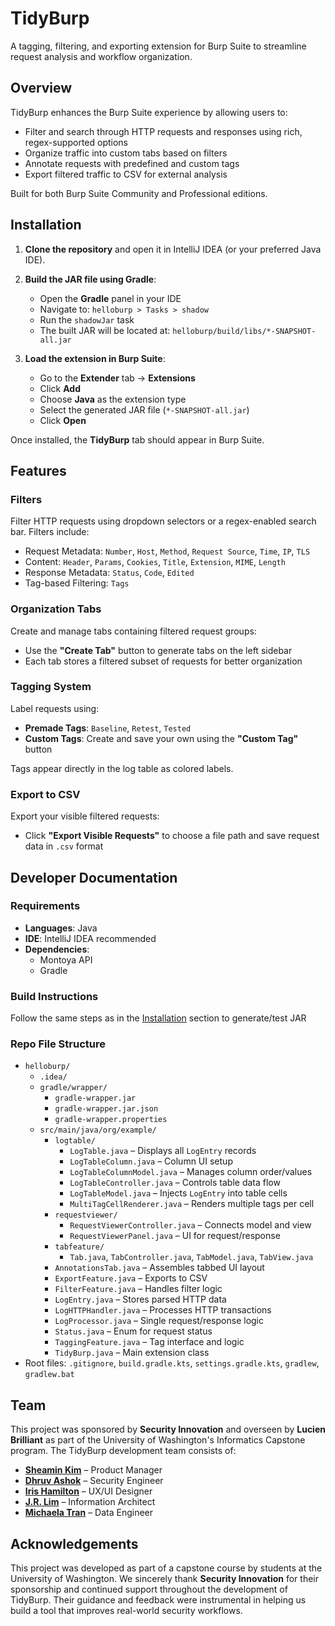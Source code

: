 # TidyBurp

A tagging, filtering, and exporting extension for Burp Suite to streamline request analysis and workflow organization.

## Overview

TidyBurp enhances the Burp Suite experience by allowing users to:

- Filter and search through HTTP requests and responses using rich, regex-supported options
- Organize traffic into custom tabs based on filters
- Annotate requests with predefined and custom tags
- Export filtered traffic to CSV for external analysis

Built for both Burp Suite Community and Professional editions.

## Installation

1. **Clone the repository** and open it in IntelliJ IDEA (or your preferred Java IDE).

2. **Build the JAR file using Gradle**:
   - Open the **Gradle** panel in your IDE
   - Navigate to: `helloburp > Tasks > shadow`
   - Run the `shadowJar` task
   - The built JAR will be located at: `helloburp/build/libs/*-SNAPSHOT-all.jar`

3. **Load the extension in Burp Suite**:
   - Go to the **Extender** tab → **Extensions**
   - Click **Add**
   - Choose **Java** as the extension type
   - Select the generated JAR file (`*-SNAPSHOT-all.jar`)
   - Click **Open**

Once installed, the **TidyBurp** tab should appear in Burp Suite.

## Features

### Filters
Filter HTTP requests using dropdown selectors or a regex-enabled search bar. Filters include:

- Request Metadata: `Number`, `Host`, `Method`, `Request Source`, `Time`, `IP`, `TLS`
- Content: `Header`, `Params`, `Cookies`, `Title`, `Extension`, `MIME`, `Length`
- Response Metadata: `Status`, `Code`, `Edited`
- Tag-based Filtering: `Tags`

### Organization Tabs
Create and manage tabs containing filtered request groups:
- Use the **"Create Tab"** button to generate tabs on the left sidebar
- Each tab stores a filtered subset of requests for better organization

### Tagging System
Label requests using:
- **Premade Tags**: `Baseline`, `Retest`, `Tested`
- **Custom Tags**: Create and save your own using the **"Custom Tag"** button

Tags appear directly in the log table as colored labels.

### Export to CSV
Export your visible filtered requests:
- Click **"Export Visible Requests"** to choose a file path and save request data in `.csv` format

## Developer Documentation

### Requirements

- **Languages**: Java
- **IDE**: IntelliJ IDEA recommended
- **Dependencies**:
  - Montoya API
  - Gradle

### Build Instructions

Follow the same steps as in the [Installation](#installation) section to generate/test JAR

### Repo File Structure

- `helloburp/`
  - `.idea/`
  - `gradle/wrapper/`
    - `gradle-wrapper.jar`
    - `gradle-wrapper.jar.json`
    - `gradle-wrapper.properties`
  - `src/main/java/org/example/`
    - `logtable/`
      - `LogTable.java` – Displays all `LogEntry` records
      - `LogTableColumn.java` – Column UI setup
      - `LogTableColumnModel.java` – Manages column order/values
      - `LogTableController.java` – Controls table data flow
      - `LogTableModel.java` – Injects `LogEntry` into table cells
      - `MultiTagCellRenderer.java` – Renders multiple tags per cell
    - `requestviewer/`
      - `RequestViewerController.java` – Connects model and view
      - `RequestViewerPanel.java` – UI for request/response
    - `tabfeature/`
      - `Tab.java`, `TabController.java`, `TabModel.java`, `TabView.java`
    - `AnnotationsTab.java` – Assembles tabbed UI layout
    - `ExportFeature.java` – Exports to CSV
    - `FilterFeature.java` – Handles filter logic
    - `LogEntry.java` – Stores parsed HTTP data
    - `LogHTTPHandler.java` – Processes HTTP transactions
    - `LogProcessor.java` – Single request/response logic
    - `Status.java` – Enum for request status
    - `TaggingFeature.java` – Tag interface and logic
    - `TidyBurp.java` – Main extension class
- Root files: `.gitignore`, `build.gradle.kts`, `settings.gradle.kts`, `gradlew`, `gradlew.bat`

## Team

This project was sponsored by **Security Innovation** and overseen by **Lucien Brilliant** as part of the University of Washington's Informatics Capstone program. The TidyBurp development team consists of:

- **[Sheamin Kim](https://www.linkedin.com/in/sheamink/)** – Product Manager  
- **[Dhruv Ashok](https://www.linkedin.com/in/dhruvashok/)** – Security Engineer  
- **[Iris Hamilton](https://www.linkedin.com/in/iris-ham/)** – UX/UI Designer  
- **[J.R. Lim](https://www.linkedin.com/in/jr-lim/)** – Information Architect  
- **[Michaela Tran](https://www.linkedin.com/in/michaela-tran/)** – Data Engineer

## Acknowledgements

This project was developed as part of a capstone course by students at the University of Washington. We sincerely thank **Security Innovation** for their sponsorship and continued support throughout the development of TidyBurp. Their guidance and feedback were instrumental in helping us build a tool that improves real-world security workflows.
